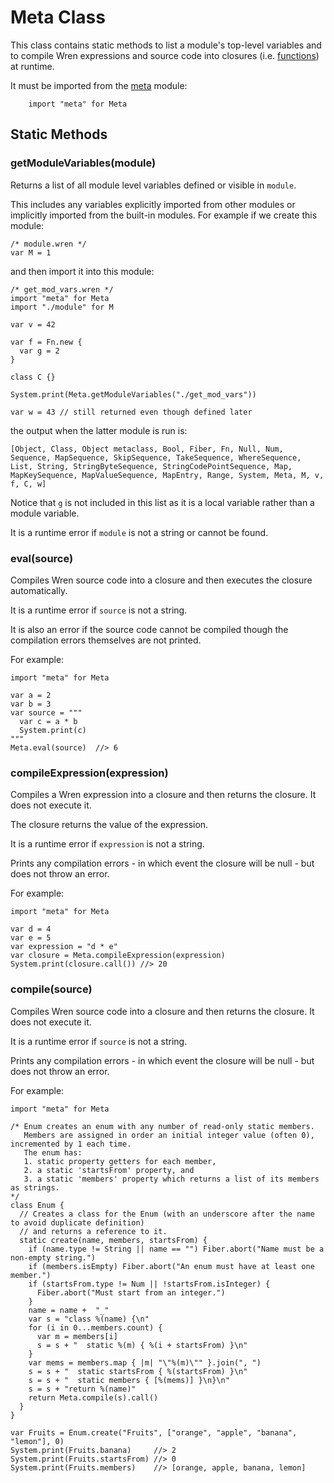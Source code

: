 # Meta Class

This class contains static methods to list a module's top-level variables and to compile Wren expressions and source code into closures (i.e. [functions](functions.html)) at runtime.

It must be imported from the [meta](meta.html) module:

```wren
    import "meta" for Meta
```

## Static Methods

### **getModuleVariables**(module)

Returns a list of all module level variables defined or visible in `module`.

This includes any variables explicitly imported from other modules or implicitly imported from the built-in modules. For example if we create this module:

```wren
/* module.wren */
var M = 1
```

and then import it into this module:

```wren
/* get_mod_vars.wren */
import "meta" for Meta
import "./module" for M

var v = 42

var f = Fn.new {
  var g = 2
}

class C {}

System.print(Meta.getModuleVariables("./get_mod_vars"))

var w = 43 // still returned even though defined later
```

the output when the latter module is run is:

```wren
[Object, Class, Object metaclass, Bool, Fiber, Fn, Null, Num, Sequence, MapSequence, SkipSequence, TakeSequence, WhereSequence, List, String, StringByteSequence, StringCodePointSequence, Map, MapKeySequence, MapValueSequence, MapEntry, Range, System, Meta, M, v, f, C, w]
```

Notice that `g` is not included in this list as it is a local variable rather than a module variable.

It is a runtime error if `module` is not a string or cannot be found.

### **eval**(source)

Compiles Wren source code into a closure and then executes the closure automatically.

It is a runtime error if `source` is not a string.

It is also an error if the source code cannot be compiled though the compilation errors themselves are not printed.

For example:

```wren
import "meta" for Meta

var a = 2
var b = 3
var source = """
  var c = a * b
  System.print(c)
"""
Meta.eval(source)  //> 6
```

### **compileExpression**(expression)

Compiles a Wren expression into a closure and then returns the closure. It does not execute it.

The closure returns the value of the expression.

It is a runtime error if `expression` is not a string.

Prints any compilation errors - in which event the closure will be null - but does not throw an error.

For example:

```wren
import "meta" for Meta

var d = 4
var e = 5
var expression = "d * e"
var closure = Meta.compileExpression(expression)
System.print(closure.call()) //> 20
```

### **compile**(source)

Compiles Wren source code into a closure and then returns the closure. It does not execute it.

It is a runtime error if `source` is not a string.

Prints any compilation errors - in which event the closure will be null - but does not throw an error.

For example:

```wren
import "meta" for Meta

/* Enum creates an enum with any number of read-only static members.
   Members are assigned in order an initial integer value (often 0), incremented by 1 each time.
   The enum has:
   1. static property getters for each member,
   2. a static 'startsFrom' property, and
   3. a static 'members' property which returns a list of its members as strings.
*/
class Enum {
  // Creates a class for the Enum (with an underscore after the name to avoid duplicate definition)
  // and returns a reference to it.
  static create(name, members, startsFrom) {
    if (name.type != String || name == "") Fiber.abort("Name must be a non-empty string.")
    if (members.isEmpty) Fiber.abort("An enum must have at least one member.")
    if (startsFrom.type != Num || !startsFrom.isInteger) {
      Fiber.abort("Must start from an integer.")
    }
    name = name +  "_"
    var s = "class %(name) {\n"
    for (i in 0...members.count) {
      var m = members[i]
      s = s + "  static %(m) { %(i + startsFrom) }\n"
    }
    var mems = members.map { |m| "\"%(m)\"" }.join(", ")
    s = s + "  static startsFrom { %(startsFrom) }\n"
    s = s + "  static members { [%(mems)] }\n}\n"
    s = s + "return %(name)"
    return Meta.compile(s).call()
  }
}

var Fruits = Enum.create("Fruits", ["orange", "apple", "banana", "lemon"], 0)
System.print(Fruits.banana)     //> 2
System.print(Fruits.startsFrom) //> 0
System.print(Fruits.members)    //> [orange, apple, banana, lemon]
```
